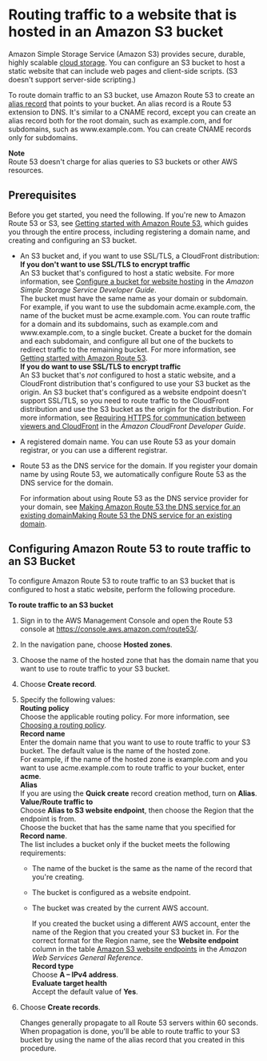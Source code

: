 # Routing traffic to a website that is hosted in an Amazon S3 bucket<a name="RoutingToS3Bucket"></a>

Amazon Simple Storage Service \(Amazon S3\) provides secure, durable, highly scalable [cloud storage](https://aws.amazon.com/what-is-cloud-storage/)\. You can configure an S3 bucket to host a static website that can include web pages and client\-side scripts\. \(S3 doesn't support server\-side scripting\.\)

To route domain traffic to an S3 bucket, use Amazon Route 53 to create an [alias record](https://docs.aws.amazon.com/Route53/latest/DeveloperGuide/resource-record-sets-choosing-alias-non-alias.html) that points to your bucket\. An alias record is a Route 53 extension to DNS\. It's similar to a CNAME record, except you can create an alias record both for the root domain, such as example\.com, and for subdomains, such as www\.example\.com\. You can create CNAME records only for subdomains\. 

**Note**  
Route 53 doesn't charge for alias queries to S3 buckets or other AWS resources\.

## Prerequisites<a name="routing-to-s3-bucket-prereqs"></a>

Before you get started, you need the following\. If you're new to Amazon Route 53 or S3, see [Getting started with Amazon Route 53](getting-started.md), which guides you through the entire process, including registering a domain name, and creating and configuring an S3 bucket\.
+ An S3 bucket and, if you want to use SSL/TLS, a CloudFront distribution:  
**If you don't want to use SSL/TLS to encrypt traffic**  
An S3 bucket that's configured to host a static website\. For more information, see [Configure a bucket for website hosting](https://docs.aws.amazon.com/AmazonS3/latest/dev/HowDoIWebsiteConfiguration.html) in the *Amazon Simple Storage Service Developer Guide*\.  
The bucket must have the same name as your domain or subdomain\. For example, if you want to use the subdomain acme\.example\.com, the name of the bucket must be acme\.example\.com\.
You can route traffic for a domain and its subdomains, such as example\.com and www\.example\.com, to a single bucket\. Create a bucket for the domain and each subdomain, and configure all but one of the buckets to redirect traffic to the remaining bucket\. For more information, see [Getting started with Amazon Route 53](getting-started.md)\.  
**If you do want to use SSL/TLS to encrypt traffic**  
An S3 bucket that's *not* configured to host a static website, and a CloudFront distribution that's configured to use your S3 bucket as the origin\. An S3 bucket that's configured as a website endpoint doesn't support SSL/TLS, so you need to route traffic to the CloudFront distribution and use the S3 bucket as the origin for the distribution\. For more information, see [Requiring HTTPS for communication between viewers and CloudFront](https://docs.aws.amazon.com/AmazonCloudFront/latest/DeveloperGuide/using-https-viewers-to-cloudfront.html) in the *Amazon CloudFront Developer Guide*\.
+ A registered domain name\. You can use Route 53 as your domain registrar, or you can use a different registrar\.
+ Route 53 as the DNS service for the domain\. If you register your domain name by using Route 53, we automatically configure Route 53 as the DNS service for the domain\. 

  For information about using Route 53 as the DNS service provider for your domain, see [Making Amazon Route 53 the DNS service for an existing domainMaking Route 53 the DNS service for an existing domain](MigratingDNS.md)\.

## Configuring Amazon Route 53 to route traffic to an S3 Bucket<a name="routing-to-s3-bucket-configuring"></a>

To configure Amazon Route 53 to route traffic to an S3 bucket that is configured to host a static website, perform the following procedure\.<a name="routing-to-s3-bucket-procedure"></a>

**To route traffic to an S3 bucket**

1. Sign in to the AWS Management Console and open the Route 53 console at [https://console\.aws\.amazon\.com/route53/](https://console.aws.amazon.com/route53/)\.

1. In the navigation pane, choose **Hosted zones**\.

1. Choose the name of the hosted zone that has the domain name that you want to use to route traffic to your S3 bucket\.

1. Choose **Create record**\.

1. Specify the following values:  
**Routing policy**  
Choose the applicable routing policy\. For more information, see [Choosing a routing policy](routing-policy.md)\.  
**Record name**  
Enter the domain name that you want to use to route traffic to your S3 bucket\. The default value is the name of the hosted zone\.  
For example, if the name of the hosted zone is example\.com and you want to use acme\.example\.com to route traffic to your bucket, enter **acme**\.  
**Alias**  
If you are using the **Quick create** record creation method, turn on **Alias**\.  
**Value/Route traffic to**  
Choose **Alias to S3 website endpoint**, then choose the Region that the endpoint is from\.   
Choose the bucket that has the same name that you specified for **Record name**\.  
The list includes a bucket only if the bucket meets the following requirements:  
   + The name of the bucket is the same as the name of the record that you're creating\.
   + The bucket is configured as a website endpoint\.
   + The bucket was created by the current AWS account\.

     If you created the bucket using a different AWS account, enter the name of the Region that you created your S3 bucket in\. For the correct format for the Region name, see the **Website endpoint** column in the table [Amazon S3 website endpoints](https://docs.aws.amazon.com/general/latest/gr/s3.html#s3_website_region_endpoints) in the *Amazon Web Services General Reference*\.  
**Record type**  
Choose **A – IPv4 address**\.  
**Evaluate target health**  
Accept the default value of **Yes**\.

1. Choose **Create records**\.

   Changes generally propagate to all Route 53 servers within 60 seconds\. When propagation is done, you'll be able to route traffic to your S3 bucket by using the name of the alias record that you created in this procedure\. 